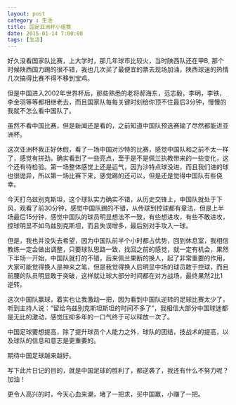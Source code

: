 ```yaml
---
layout: post
category : 生活
title: 国足亚洲杯小组赛
date: 2015-01-14 7:00:00
tags: [生活]
---
```


好久没看国家队比赛，上大学时，那几年球市比较火，当时陕西队还在甲B, 那个时候陕西国力踢的很不错，我也几次买了最便宜的票去现场加油，陕西球迷的热情几次搞得比赛不得不移到宝鸡。

但是中国进入2002年世界杯后，那些熟悉的老将郝海东，范志毅，李明，李铁，李金羽等等都相继老去，而且国家队每每关键时刻给你顶不住最后3分钟，慢慢的我就不怎么看中国队了。

虽然不看中国比赛，但是新闻还是看的，之前知道中国队预选赛输了尽然都能进亚洲杯。

这次亚洲杯我正好休假，看了一场中国对沙特的比赛，感觉中国队和之前不太一样了，感觉有拼劲。确实看到了一些亮点，至于是不是佩兰执教带来的一些变化，这个还有待检验。第一场整体感觉上还是运气，因为沙特点球没进，而且我们进的球也很诡异，所以第一场比赛下来，感觉踢的还可以，但是还是觉得中国队有些侥幸。


今天打乌兹别克斯坦，这个球队实力确实不错，从历史交锋上，中国队就处于下风，观看了前30分钟，感觉中国队踢的不错，从传球到控球都有章法，但是上半场最后15分钟，感觉中国队的球员明显想法不一致，有些想进攻，有些不敢进攻，控球明显不如乌兹别克斯坦，而且失误增多，最后别对手攻入一球。

但是，我也并没失去希望，因为中国队前半个小时都占优势，回到休息室，我相信教练一定会做出调整，只要球队思路一致，找回之前的感觉，就一定有机会，果然下半场一开始，中国队就打的不错，后来佩兰果断的换人，起了非常重要的作用，大家可能觉得换人是神来之笔，但是我觉得换人后明显中场的球员敢于控球，而且前腰的队员明显敢于突破，这样就让球大部分时间都在对方战场，最终果然2比1逆转。

这次中国队赢球，着实也让我激动一把，因为看到中国队逆转的足球比赛太少了，听到主持人说：“留给乌兹别克斯坦斯坦的时间不多了”，我相信大部分中国球迷都是无比的激动，感觉压抑多年的一口气终于可以释放一次了。

中国足球要想提高，除了提升球员个人能力之外，球队的团结，技战术的提高，以及球队的信息和意志是更重要的。

期待中国足球越来越好。

写下此片日记的目的，就是中国足球的胜利了，都逆袭了，我还有什么不努力呢？ 加油！

更令人高兴的时，今天心血来潮，堵了一把求，买中国赢，小赚了一把。


